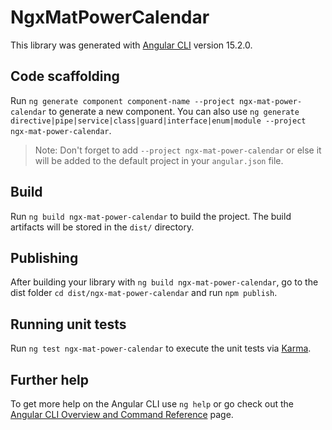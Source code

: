 # NgxMatPowerCalendar

This library was generated with [Angular CLI](https://github.com/angular/angular-cli) version 15.2.0.

## Code scaffolding

Run `ng generate component component-name --project ngx-mat-power-calendar` to generate a new component. You can also use `ng generate directive|pipe|service|class|guard|interface|enum|module --project ngx-mat-power-calendar`.
> Note: Don't forget to add `--project ngx-mat-power-calendar` or else it will be added to the default project in your `angular.json` file. 

## Build

Run `ng build ngx-mat-power-calendar` to build the project. The build artifacts will be stored in the `dist/` directory.

## Publishing

After building your library with `ng build ngx-mat-power-calendar`, go to the dist folder `cd dist/ngx-mat-power-calendar` and run `npm publish`.

## Running unit tests

Run `ng test ngx-mat-power-calendar` to execute the unit tests via [Karma](https://karma-runner.github.io).

## Further help

To get more help on the Angular CLI use `ng help` or go check out the [Angular CLI Overview and Command Reference](https://angular.io/cli) page.

